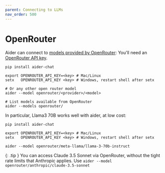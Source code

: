 ```yaml
---
parent: Connecting to LLMs
nav_order: 500
---
```


# OpenRouter

Aider can connect to [models provided by OpenRouter](https://openrouter.ai/models?o=top-weekly):
You'll need an [OpenRouter API key](https://openrouter.ai/keys).

```
pip install aider-chat

export OPENROUTER_API_KEY=<key> # Mac/Linux
setx   OPENROUTER_API_KEY <key> # Windows, restart shell after setx

# Or any other open router model
aider --model openrouter/<provider>/<model>

# List models available from OpenRouter
aider --models openrouter/
```

In particular, Llama3 70B works well with aider, at low cost:

```
pip install aider-chat

export OPENROUTER_API_KEY=<key> # Mac/Linux
setx   OPENROUTER_API_KEY <key> # Windows, restart shell after setx

aider --model openrouter/meta-llama/llama-3-70b-instruct
```


{: .tip }
You can access Claude 3.5 Sonnet via OpenRouter, without
the tight rate limits that Anthropic applies.
Use `aider --model openrouter/anthropic/claude-3.5-sonnet`


